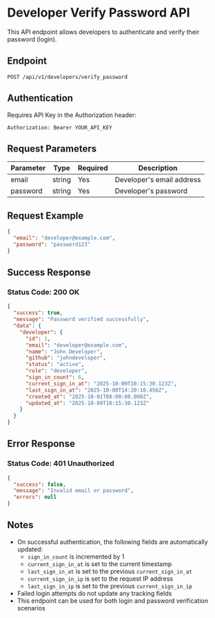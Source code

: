 # Developer Verify Password API

This API endpoint allows developers to authenticate and verify their password (login).

## Endpoint

```
POST /api/v1/developers/verify_password
```

## Authentication

Requires API Key in the Authorization header:
```
Authorization: Bearer YOUR_API_KEY
```

## Request Parameters

| Parameter | Type   | Required | Description |
|-----------|--------|----------|-------------|
| email     | string | Yes      | Developer's email address |
| password  | string | Yes      | Developer's password |

## Request Example

```json
{
  "email": "developer@example.com",
  "password": "password123"
}
```

## Success Response

### Status Code: 200 OK

```json
{
  "success": true,
  "message": "Password verified successfully",
  "data": {
    "developer": {
      "id": 1,
      "email": "developer@example.com",
      "name": "John Developer",
      "github": "johndeveloper",
      "status": "active",
      "role": "developer",
      "sign_in_count": 6,
      "current_sign_in_at": "2025-10-09T10:15:30.123Z",
      "last_sign_in_at": "2025-10-08T14:20:10.456Z",
      "created_at": "2025-10-01T08:00:00.000Z",
      "updated_at": "2025-10-09T10:15:30.123Z"
    }
  }
}
```

## Error Response

### Status Code: 401 Unauthorized

```json
{
  "success": false,
  "message": "Invalid email or password",
  "errors": null
}
```

## Notes

- On successful authentication, the following fields are automatically updated:
  - `sign_in_count` is incremented by 1
  - `current_sign_in_at` is set to the current timestamp
  - `last_sign_in_at` is set to the previous `current_sign_in_at`
  - `current_sign_in_ip` is set to the request IP address
  - `last_sign_in_ip` is set to the previous `current_sign_in_ip`
- Failed login attempts do not update any tracking fields
- This endpoint can be used for both login and password verification scenarios



